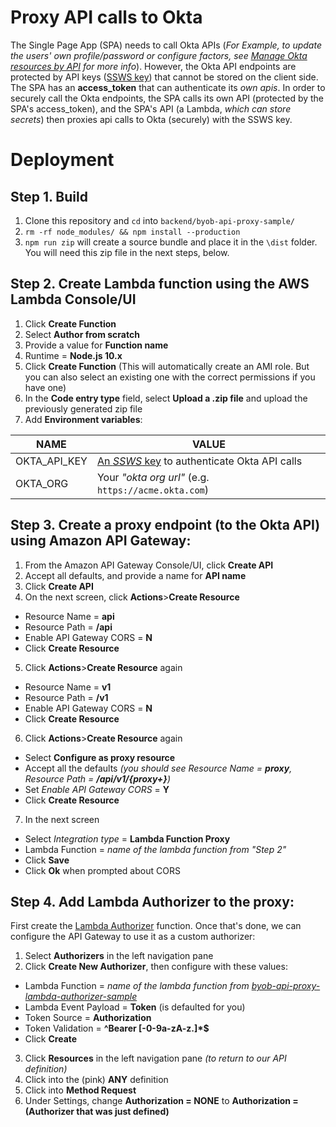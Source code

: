 # Proxy API calls to Okta
The Single Page App (SPA) needs to call Okta APIs (*For Example, to update the users' own profile/password or configure factors, see [Manage Okta resources by API](https://developer.okta.com/docs/reference/#manage-okta-resources) for more info*). However, the Okta API endpoints are protected by API keys ([SSWS key](https://developer.okta.com/docs/reference/api-overview/#authentication)) that cannot be stored on the client side. The SPA has an **access_token** that can authenticate its *own apis*. In order to securely call the Okta endpoints, the SPA calls its own API (protected by the SPA's access_token), and the SPA's API (a Lambda, *which can store secrets*) then proxies api calls to Okta (securely) with the SSWS key.

# Deployment

## Step 1. Build
1. Clone this repository and `cd` into `backend/byob-api-proxy-sample/`
2. `rm -rf node_modules/ && npm install --production`
3. `npm run zip` will create a source bundle and place it in the `\dist` folder. You will need this zip file in the next steps, below.

## Step 2. Create Lambda function using the AWS Lambda Console/UI
1. Click **Create Function**
2. Select **Author from scratch**
3. Provide a value for **Function name**
4. Runtime = **Node.js 10.x**
5. Click **Create Function** (This will automatically create an AMI role. But you can also select an existing one with the correct permissions if you have one)
6. In the **Code entry type** field, select **Upload a .zip file** and upload the previously generated zip file
7. Add **Environment variables**:

| NAME | VALUE |
| ---- | ----- |
|OKTA_API_KEY|[An *SSWS* key](https://developer.okta.com/docs/reference/api-overview/#authentication) to authenticate Okta API calls|
|OKTA_ORG|Your *"okta org url"* (e.g. `https://acme.okta.com`)|

## Step 3. Create a proxy endpoint (to the Okta API) using Amazon API Gateway:
1. From the Amazon API Gateway Console/UI, click **Create API**
2. Accept all defaults, and provide a name for **API name**
3. Click **Create API**
4. On the next screen, click **Actions**>**Create Resource**
* Resource Name = **api**
* Resource Path = **/api**
* Enable API Gateway CORS = **N**
* Click **Create Resource**
5. Click **Actions**>**Create Resource** again
* Resource Name = **v1**
* Resource Path = **/v1** 
* Enable API Gateway CORS = **N**
* Click **Create Resource**
6. Click **Actions**>**Create Resource** again
* Select **Configure as proxy resource**
* Accept all the defaults *(you should see Resource Name = **proxy**, Resource Path = **/api/v1/{proxy+}**)*
* Set *Enable API Gateway CORS* = **Y**
* Click **Create Resource**
7. In the next screen
* Select *Integration type* = **Lambda Function Proxy**
* Lambda Function = *name of the lambda function from "Step 2"*
* Click **Save**
* Click **Ok** when prompted about CORS

## Step 4. Add Lambda Authorizer to the proxy:
First create the [Lambda Authorizer](../byob-api-proxy-lambda-authorizer-sample) function. Once that's done, we can configure the API Gateway to use it as a custom authorizer:
1. Select **Authorizers** in the left navigation pane
2. Click **Create New Authorizer**, then configure with these values:
* Lambda Function = *name of the lambda function from [byob-api-proxy-lambda-authorizer-sample](../byob-api-proxy-lambda-authorizer-sample)*
* Lambda Event Payload = **Token** (is defaulted for you)
* Token Source = **Authorization**
* Token Validation = **^Bearer [-0-9a-zA-z\.]*$**
* Click **Create**
3. Click **Resources** in the left navigation pane *(to return to our API definition)*
4. Click into the (pink) **ANY** definition
5. Click into **Method Request**
6. Under Settings, change **Authorization = NONE** to **Authorization = (Authorizer that was just defined)**


